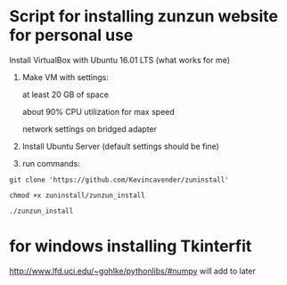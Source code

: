 # Script for installing zunzun website for personal use
Install VirtualBox with Ubuntu 16.01 LTS (what works for me)
1) Make VM with settings:
    
      at least 20 GB of space
    
      about 90% CPU utilization for max speed
    
      network settings on bridged adapter
2) Install Ubuntu Server (default settings should be fine)
3) run commands:

`git clone 'https://github.com/Kevincavender/zuninstall'`

`chmod +x zuninstall/zunzun_install`

`./zunzun_install`
# for windows installing Tkinterfit
http://www.lfd.uci.edu/~gohlke/pythonlibs/#numpy
will add to later
